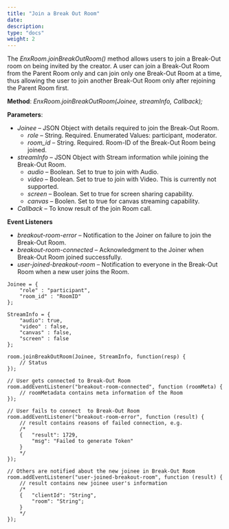 ```yaml
---
title: "Join a Break Out Room"
date: 
description:
type: "docs"
weight: 2
---
```

The *EnxRoom.joinBreakOutRoom()* method allows users to join a Break-Out room on being invited by the creator. A user can join a Break-Out Room from the Parent Room only and can join only one Break-Out Room at a time, thus allowing the user to join another Break-Out Room only after rejoining the Parent Room first.

**Method**: *EnxRoom.joinBreakOutRoom(Joinee, streamInfo, Callback);*

**Parameters**:

- *Joinee* – JSON Object with details required to join the Break-Out Room.
    - *role* – String. Required. Enumerated Values: participant, moderator.
    - *room_id* – String. Required. Room-ID of the Break-Out Room being joined.
- *streamInfo* – JSON Object with Stream information while joining the Break-Out Room.
    - *audio* – Boolean. Set to true to join with Audio.
    - *video* – Boolean. Set to true to join with Video. This is currently not supported.
    - *screen* – Boolean. Set to true for screen sharing capability.
    - *canvas* – Boolen. Set to true for canvas streaming capability.
- *Callback* – To know result of the join Room call.

**Event Listeners**

- *breakout-room-error* – Notification to the Joiner on failure to join the Break-Out Room.
- *breakout-room-connected* – Acknowledgment to the Joiner when Break-Out Room joined successfully.
- *user-joined-breakout-room* – Notification to everyone in the Break-Out Room when a new user joins the Room.
```
Joinee = {
	"role" : "participant", 
	"room_id" : "RoomID"
};

StreamInfo = {
	"audio": true, 
	"video" : false,
	"canvas" : false,
	"screen" : false
};

room.joinBreakOutRoom(Joinee, StreamInfo, function(resp) {
	// Status 
});

// User gets connected to Break-Out Room 
room.addEventListener("breakout-room-connected", function (roomMeta) {
	// roomMetadata contains meta information of the Room 
});

// User fails to connect  to Break-Out Room 
room.addEventListener("breakout-room-error", function (result) {
	// result contains reasons of failed connection, e.g.
	/*
	{	"result": 1729,
		"msg": "Failed to generate Token"
	}
	*/
});

// Others are notified about the new joinee in Break-Out Room 
room.addEventListener("user-joined-breakout-room", function (result) {
	// result contains new joinee user's information 
	/*
	{	"clientId": "String",
		"room": "String";
	}
	*/
});
```